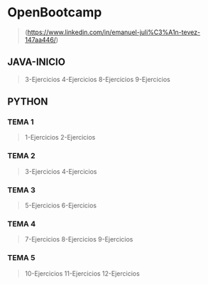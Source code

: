 # OpenBootcamp 
  > (https://www.linkedin.com/in/emanuel-juli%C3%A1n-tevez-147aa446/)
## JAVA-INICIO
  > 3-Ejercicios 
  > 4-Ejercicios 
  > 8-Ejercicios 
  > 9-Ejercicios 
## PYTHON
### TEMA 1
  > 1-Ejercicios
  > 2-Ejercicios
### TEMA 2
   > 3-Ejercicios
   > 4-Ejercicios
### TEMA 3
   > 5-Ejercicios
   > 6-Ejercicios
### TEMA 4
   > 7-Ejercicios
   > 8-Ejercicios
   > 9-Ejercicios
### TEMA 5
   > 10-Ejercicios
   > 11-Ejercicios
   > 12-Ejercicios
  
